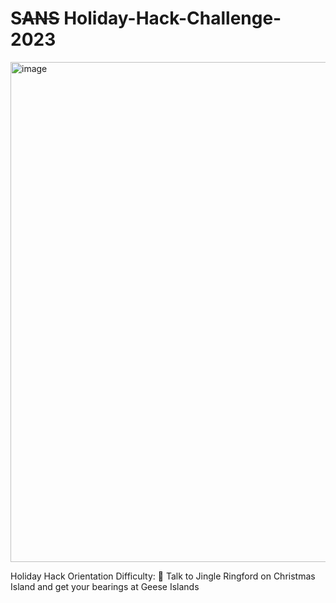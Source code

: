# S~~ANS~~ Holiday-Hack-Challenge-2023
 
<img width="800" alt="image" src="https://github.com/Miragle-Hub/Holiday-Hack-Challenge-2023---SANS/assets/128744976/d051e195-083b-431e-903d-cc42be8bcb79">  


Holiday Hack Orientation
Difficulty: 🎄
Talk to Jingle Ringford on Christmas Island and get your bearings at Geese Islands
